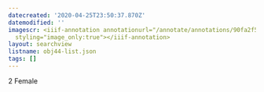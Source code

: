 ```yaml
---
datecreated: '2020-04-25T23:50:37.870Z'
datemodified: ''
imagescr: <iiif-annotation annotationurl="/annotate/annotations/90fa2f50-874f-11ea-bb87-5254008afee6.json"
  styling="image_only:true"></iiif-annotation>
layout: searchview
listname: obj44-list.json
tags: []
---
```

2 Female